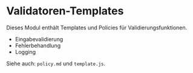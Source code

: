 # Validatoren-Templates

Dieses Modul enthält Templates und Policies für Validierungsfunktionen.

- Eingabevalidierung
- Fehlerbehandlung
- Logging

Siehe auch: `policy.md` und `template.js`.
